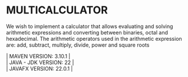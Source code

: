 # MULTICALCULATOR

We wish to implement a calculator that allows evaluating and solving arithmetic expressions and converting between binaries,
octal and hexadecimal. The arithmetic operators used in the arithmetic expression are: add, subtract, multiply,
divide, power and square roots

| MAVEN VERSION: 3.10.1 |  
| JAVA - JDK VERSION: 22 |  
| JAVAFX VERSION: 22.0.1 |
